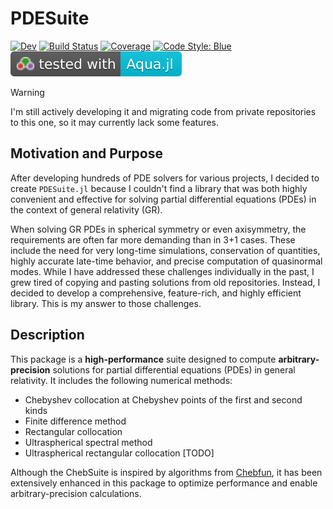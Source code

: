 # PDESuite

<!-- [![Stable](https://img.shields.io/badge/docs-stable-blue.svg)](https://AuroraDysis.github.io/PDESuite.jl/stable/) -->
[![Dev](https://img.shields.io/badge/docs-dev-blue.svg)](https://AuroraDysis.github.io/PDESuite.jl/dev/)
[![Build Status](https://github.com/AuroraDysis/PDESuite.jl/actions/workflows/CI.yml/badge.svg?branch=main)](https://github.com/AuroraDysis/PDESuite.jl/actions/workflows/CI.yml?query=branch%3Amain)
[![Coverage](https://codecov.io/gh/AuroraDysis/PDESuite.jl/graph/badge.svg?token=C99DVUUULL)](https://codecov.io/gh/AuroraDysis/PDESuite.jl)
[![Code Style: Blue](https://img.shields.io/badge/code%20style-blue-4495d1.svg)](https://github.com/invenia/BlueStyle)
[![Aqua](https://raw.githubusercontent.com/JuliaTesting/Aqua.jl/master/badge.svg)](https://github.com/JuliaTesting/Aqua.jl)

> [!WARNING]  
> I'm still actively developing it and migrating code from private repositories to this one, so it may currently lack some features.

## Motivation and Purpose

After developing hundreds of PDE solvers for various projects, I decided to create `PDESuite.jl` because I couldn't find a library that was both highly convenient and effective for solving partial differential equations (PDEs) in the context of general relativity (GR).

When solving GR PDEs in spherical symmetry or even axisymmetry, the requirements are often far more demanding than in 3+1 cases. These include the need for very long-time simulations, conservation of quantities, highly accurate late-time behavior, and precise computation of quasinormal modes. While I have addressed these challenges individually in the past, I grew tired of copying and pasting solutions from old repositories. Instead, I decided to develop a comprehensive, feature-rich, and highly efficient library. This is my answer to those challenges.

## Description

This package is a **high-performance** suite designed to compute **arbitrary-precision** solutions for partial differential equations (PDEs) in general relativity. It includes the following numerical methods:

- Chebyshev collocation at Chebyshev points of the first and second kinds
- Finite difference method
- Rectangular collocation
- Ultraspherical spectral method
- Ultraspherical rectangular collocation [TODO]

Although the ChebSuite is inspired by algorithms from [Chebfun](https://github.com/chebfun/chebfun), it has been extensively enhanced in this package to optimize performance and enable arbitrary-precision calculations.

